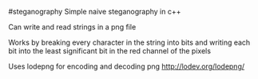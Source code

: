 #steganography
Simple naive steganography in c++

Can write and read strings in a png file

Works by breaking every character in the string into bits and writing
each bit into the least significant bit in the red channel of the pixels

Uses lodepng for encoding and decoding png
http://lodev.org/lodepng/
